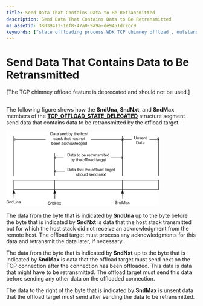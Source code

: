 ```yaml
---
title: Send Data That Contains Data to Be Retransmitted
description: Send Data That Contains Data to Be Retransmitted
ms.assetid: 38039411-1ef8-47a0-9a9a-de9451dc2cc9
keywords: ["state offloading process WDK TCP chimney offload , outstanding send data", "offloading state process WDK TCP chimney offload , outstanding send data", "outstanding send data WDK TCP chimney offload", "send data outstanding WDK TCP chimney offload", "retransmitted data WDK TCP chimney offload", "SndUna WDK TCP chimney offload", "SndNxt WDK TCP chimney offload", "SndMax WDK TCP chimney offload"]
---
```


# Send Data That Contains Data to Be Retransmitted


\[The TCP chimney offload feature is deprecated and should not be used.\]

## <a href="" id="ddk-send-data-that-contains-data-to-be-retransmitted-ng"></a>


The following figure shows how the **SndUna**, **SndNxt**, and **SndMax** members of the [**TCP\_OFFLOAD\_STATE\_DELEGATED**](https://msdn.microsoft.com/library/windows/hardware/ff570939) structure segment send data that contains data to be retransmitted by the offload target.

![diagram illustrating send data with data to be retransmitted](images/send-data-retrans.png)

The data from the byte that is indicated by **SndUna** up to the byte before the byte that is indicated by **SndNxt** is data that the host stack transmitted but for which the host stack did not receive an acknowledgment from the remote host. The offload target must process any acknowledgments for this data and retransmit the data later, if necessary.

The data from the byte that is indicated by **SndNxt** up to the byte that is indicated by **SndMax** is data that the offload target must send next on the TCP connection after the connection has been offloaded. This data is data that might have to be retransmitted. The offload target must send this data before sending any other data on the offloaded connection.

The data to the right of the byte that is indicated by **SndMax** is unsent data that the offload target must send after sending the data to be retransmitted.

 

 





